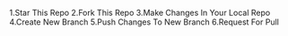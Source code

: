 1.Star This Repo
2.Fork This Repo
3.Make Changes In Your Local Repo
4.Create New Branch
5.Push Changes To New Branch
6.Request For Pull